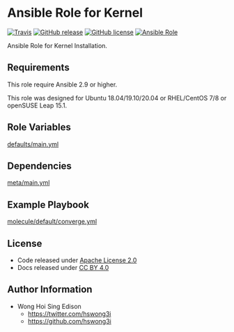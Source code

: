 # Ansible Role for Kernel

[![Travis](https://img.shields.io/travis/com/alvistack/ansible-role-kernel.svg)](https://travis-ci.com/alvistack/ansible-role-kernel)
[![GitHub release](https://img.shields.io/github/release/alvistack/ansible-role-kernel.svg)](https://github.com/alvistack/ansible-role-kernel)
[![GitHub license](https://img.shields.io/github/license/alvistack/ansible-role-kernel.svg)](https://github.com/alvistack/ansible-role-kernel/blob/master/LICENSE)
[![Ansible Role](https://img.shields.io/badge/galaxy-alvistack.kernel-blue.svg)](https://galaxy.ansible.com/alvistack/kernel)

Ansible Role for Kernel Installation.

## Requirements

This role require Ansible 2.9 or higher.

This role was designed for Ubuntu 18.04/19.10/20.04 or RHEL/CentOS 7/8 or openSUSE Leap 15.1.

## Role Variables

[defaults/main.yml](defaults/main.yml)

## Dependencies

[meta/main.yml](meta/main.yml)

## Example Playbook

[molecule/default/converge.yml](molecule/default/converge.yml)

## License

  - Code released under [Apache License 2.0](LICENSE)
  - Docs released under [CC BY 4.0](http://creativecommons.org/licenses/by/4.0/)

## Author Information

  - Wong Hoi Sing Edison
      - <https://twitter.com/hswong3i>
      - <https://github.com/hswong3i>
